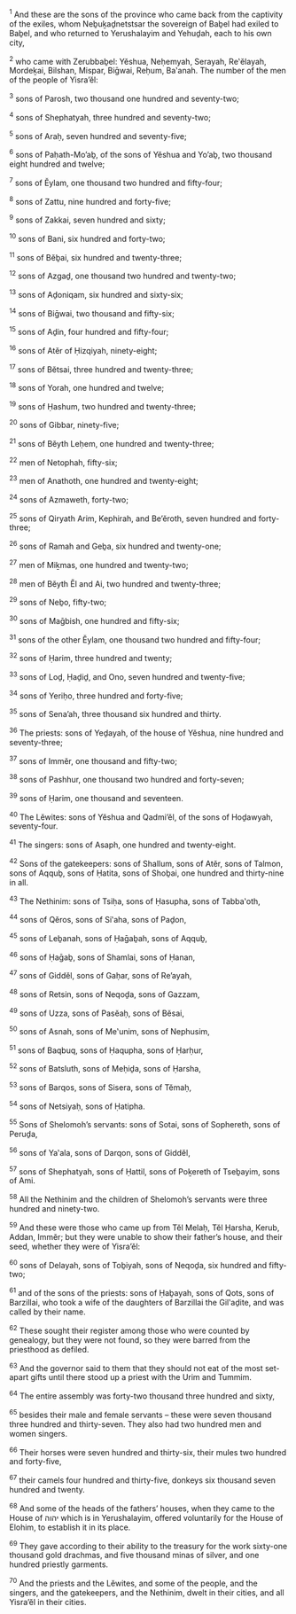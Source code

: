 <sup>1</sup> And these are the sons of the province who came back from the captivity of the exiles, whom Neḇuḵaḏnetstsar the sovereign of Baḇel had exiled to Baḇel, and who returned to Yerushalayim and Yehuḏah, each to his own city,

<sup>2</sup> who came with Zerubbaḇel: Yĕshua, Neḥemyah, Serayah, Re‛ĕlayah, Mordeḵai, Bilshan, Mispar, Biḡwai, Reḥum, Ba‛anah. The number of the men of the people of Yisra’ĕl:

<sup>3</sup> sons of Parosh, two thousand one hundred and seventy-two;

<sup>4</sup> sons of Shephatyah, three hundred and seventy-two;

<sup>5</sup> sons of Araḥ, seven hundred and seventy-five;

<sup>6</sup> sons of Paḥath-Mo’aḇ, of the sons of Yĕshua and Yo’aḇ, two thousand eight hundred and twelve;

<sup>7</sup> sons of Ĕylam, one thousand two hundred and fifty-four;

<sup>8</sup> sons of Zattu, nine hundred and forty-five;

<sup>9</sup> sons of Zakkai, seven hundred and sixty;

<sup>10</sup> sons of Bani, six hundred and forty-two;

<sup>11</sup> sons of Bĕḇai, six hundred and twenty-three;

<sup>12</sup> sons of Azgaḏ, one thousand two hundred and twenty-two;

<sup>13</sup> sons of Aḏoniqam, six hundred and sixty-six;

<sup>14</sup> sons of Biḡwai, two thousand and fifty-six;

<sup>15</sup> sons of Aḏin, four hundred and fifty-four;

<sup>16</sup> sons of Atĕr of Ḥizqiyah, ninety-eight;

<sup>17</sup> sons of Bĕtsai, three hundred and twenty-three;

<sup>18</sup> sons of Yorah, one hundred and twelve;

<sup>19</sup> sons of Ḥashum, two hundred and twenty-three;

<sup>20</sup> sons of Gibbar, ninety-five;

<sup>21</sup> sons of Bĕyth Leḥem, one hundred and twenty-three;

<sup>22</sup> men of Netophah, fifty-six;

<sup>23</sup> men of Anathoth, one hundred and twenty-eight;

<sup>24</sup> sons of Azmaweth, forty-two;

<sup>25</sup> sons of Qiryath Arim, Kephirah, and Be’ĕroth, seven hundred and forty-three;

<sup>26</sup> sons of Ramah and Geḇa, six hundred and twenty-one;

<sup>27</sup> men of Miḵmas, one hundred and twenty-two;

<sup>28</sup> men of Bĕyth Ĕl and Ai, two hundred and twenty-three;

<sup>29</sup> sons of Neḇo, fifty-two;

<sup>30</sup> sons of Maḡbish, one hundred and fifty-six;

<sup>31</sup> sons of the other Ĕylam, one thousand two hundred and fifty-four;

<sup>32</sup> sons of Ḥarim, three hundred and twenty;

<sup>33</sup> sons of Loḏ, Ḥaḏiḏ, and Ono, seven hundred and twenty-five;

<sup>34</sup> sons of Yeriḥo, three hundred and forty-five;

<sup>35</sup> sons of Sena’ah, three thousand six hundred and thirty.

<sup>36</sup> The priests: sons of Yeḏayah, of the house of Yĕshua, nine hundred and seventy-three;

<sup>37</sup> sons of Immĕr, one thousand and fifty-two;

<sup>38</sup> sons of Pashhur, one thousand two hundred and forty-seven;

<sup>39</sup> sons of Ḥarim, one thousand and seventeen.

<sup>40</sup> The Lĕwites: sons of Yĕshua and Qadmi’ĕl, of the sons of Hoḏawyah, seventy-four.

<sup>41</sup> The singers: sons of Asaph, one hundred and twenty-eight.

<sup>42</sup> Sons of the gatekeepers: sons of Shallum, sons of Atĕr, sons of Talmon, sons of Aqquḇ, sons of Ḥatita, sons of Shoḇai, one hundred and thirty-nine in all.

<sup>43</sup> The Nethinim: sons of Tsiḥa, sons of Ḥasupha, sons of Tabba‛oth,

<sup>44</sup> sons of Qĕros, sons of Si‛aha, sons of Paḏon,

<sup>45</sup> sons of Leḇanah, sons of Ḥaḡaḇah, sons of Aqquḇ,

<sup>46</sup> sons of Ḥaḡaḇ, sons of Shamlai, sons of Ḥanan,

<sup>47</sup> sons of Giddĕl, sons of Gaḥar, sons of Re’ayah,

<sup>48</sup> sons of Retsin, sons of Neqoḏa, sons of Gazzam,

<sup>49</sup> sons of Uzza, sons of Pasĕaḥ, sons of Bĕsai,

<sup>50</sup> sons of Asnah, sons of Me‛unim, sons of Nephusim,

<sup>51</sup> sons of Baqbuq, sons of Ḥaqupha, sons of Ḥarḥur,

<sup>52</sup> sons of Batsluth, sons of Meḥiḏa, sons of Ḥarsha,

<sup>53</sup> sons of Barqos, sons of Sisera, sons of Tĕmaḥ,

<sup>54</sup> sons of Netsiyaḥ, sons of Ḥatipha.

<sup>55</sup> Sons of Shelomoh’s servants: sons of Sotai, sons of Sophereth, sons of Peruḏa,

<sup>56</sup> sons of Ya‛ala, sons of Darqon, sons of Giddĕl,

<sup>57</sup> sons of Shephatyah, sons of Ḥattil, sons of Poḵereth of Tseḇayim, sons of Ami.

<sup>58</sup> All the Nethinim and the children of Shelomoh’s servants were three hundred and ninety-two.

<sup>59</sup> And these were those who came up from Tĕl Melaḥ, Tĕl Ḥarsha, Kerub, Addan, Immĕr; but they were unable to show their father’s house, and their seed, whether they were of Yisra’ĕl:

<sup>60</sup> sons of Delayah, sons of Toḇiyah, sons of Neqoḏa, six hundred and fifty-two;

<sup>61</sup> and of the sons of the priests: sons of Ḥaḇayah, sons of Qots, sons of Barzillai, who took a wife of the daughters of Barzillai the Gil‛aḏite, and was called by their name.

<sup>62</sup> These sought their register among those who were counted by genealogy, but they were not found, so they were barred from the priesthood as defiled.

<sup>63</sup> And the governor said to them that they should not eat of the most set-apart gifts until there stood up a priest with the Urim and Tummim.

<sup>64</sup> The entire assembly was forty-two thousand three hundred and sixty,

<sup>65</sup> besides their male and female servants – these were seven thousand three hundred and thirty-seven. They also had two hundred men and women singers.

<sup>66</sup> Their horses were seven hundred and thirty-six, their mules two hundred and forty-five,

<sup>67</sup> their camels four hundred and thirty-five, donkeys six thousand seven hundred and twenty.

<sup>68</sup> And some of the heads of the fathers’ houses, when they came to the House of יהוה which is in Yerushalayim, offered voluntarily for the House of Elohim, to establish it in its place.

<sup>69</sup> They gave according to their ability to the treasury for the work sixty-one thousand gold drachmas, and five thousand minas of silver, and one hundred priestly garments.

<sup>70</sup> And the priests and the Lĕwites, and some of the people, and the singers, and the gatekeepers, and the Nethinim, dwelt in their cities, and all Yisra’ĕl in their cities.

